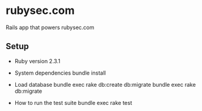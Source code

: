 # rubysec.com

Rails app that powers rubysec.com

## Setup

* Ruby version
2.3.1

* System dependencies
bundle install

* Load database
bundle exec rake db:create db:migrate
bundle exec rake db:migrate

* How to run the test suite
bundle exec rake test
